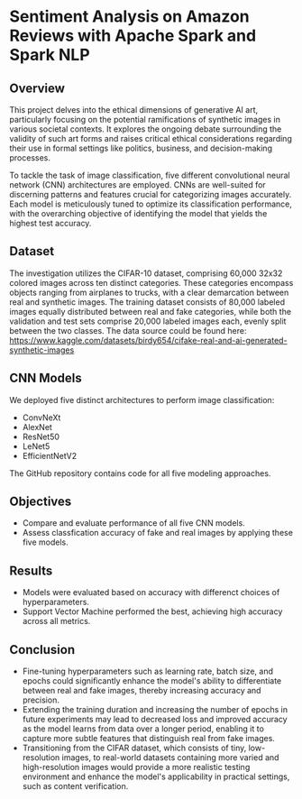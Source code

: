# Sentiment Analysis on Amazon Reviews with Apache Spark and Spark NLP
## Overview
This project delves into the ethical dimensions of generative AI art, particularly focusing on the potential ramifications of synthetic images in various societal contexts. It explores the ongoing debate surrounding the validity of such art forms and raises critical ethical considerations regarding their use in formal settings like politics, business, and decision-making processes.

To tackle the task of image classification, five different convolutional neural network (CNN) architectures are employed. CNNs are well-suited for discerning patterns and features crucial for categorizing images accurately. Each model is meticulously tuned to optimize its classification performance, with the overarching objective of identifying the model that yields the highest test accuracy.

## Dataset 
The investigation utilizes the CIFAR-10 dataset, comprising 60,000 32x32 colored images across ten distinct categories. These categories encompass objects ranging from airplanes to trucks, with a clear demarcation between real and synthetic images. The training dataset consists of 80,000 labeled images equally distributed between real and fake categories, while both the validation and test sets comprise 20,000 labeled images each, evenly split between the two classes. The data source could be found here: https://www.kaggle.com/datasets/birdy654/cifake-real-and-ai-generated-synthetic-images

## CNN Models
We deployed five distinct architectures to perform image classification:

- ConvNeXt
- AlexNet
- ResNet50
- LeNet5
- EfficientNetV2

The GitHub repository contains code for all five modeling approaches.

## Objectives
- Compare and evaluate performance of all five CNN models.
- Assess classfication accuracy of fake and real images by applying these five models.

## Results
- Models were evaluated based on accuracy with differenct choices of hyperparameters.
- Support Vector Machine performed the best, achieving high accuracy across all metrics.
  
## Conclusion
- Fine-tuning hyperparameters such as learning rate, batch size, and epochs could significantly enhance the model's ability to differentiate between real and fake images, thereby increasing accuracy and precision.
- Extending the training duration and increasing the number of epochs in future experiments may lead to decreased loss and improved accuracy as the model learns from data over a longer period, enabling it to capture more subtle features that distinguish real from fake images.
- Transitioning from the CIFAR dataset, which consists of tiny, low-resolution images, to real-world datasets containing more varied and high-resolution images would provide a more realistic testing environment and enhance the model's applicability in practical settings, such as content verification.
